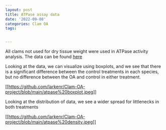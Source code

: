 ```yaml
---
layout: post
title: ATPase assay data
date: '2022-09-08'
categories: Clam OA
tags: 


---
```


All clams not used for dry tissue weight were used in ATPase activity analysis. The data can be found [here](https://github.com/larkenr/Clam-OA-project/blob/main/ATPase%20data%20sheet.csv)

Looking at the data, we can visualize using boxplots, and we see that there is a significant difference between the control treatments in each species, but no difference between the OA and control in either treatment.

[[https://github.com/larkenr/Clam-OA-project/blob/main/atpase%20boxplot.jpeg]]

Looking at the distribution of data, we see a wider spread for littlenecks in both treatments

[[https://github.com/larkenr/Clam-OA-project/blob/main/atpase%20density.jpeg]]



